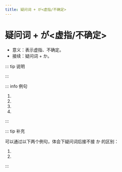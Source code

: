 ```yaml
---
title: 疑问词 + が<虚指/不确定>
---
```


# 疑问词 + が<虚指/不确定>

- 意义：表示虚指、不确定。
- 接续：疑问词 + か。

::: tip 说明

<grammer-content sentence="如果是**是非疑问句(也就是一般疑问句)**，可以使用 **はい / いいえ** 来回答；接在 **か** 后面的助词如果是 **が / を** ，一般会将 **が / を** 省略。" inline />

:::

::: info 例句

1. <grammer-content sentence="A: スピーチコンテストのあとは**どこか**に[行/い]きましたか。" trans='演讲比赛之后，有没有去什么地方？' />
   <grammer-content sentence="B: いいえ、[私/わたし]はどこにもいきませんでした。" trans='不，我哪里也没去。' />
1. <grammer-content sentence="A: [日曜日/にちようび]は**どこか**に[行/い]きますか。" trans='周日有没有什么地方要去？' />
   <grammer-content sentence="B: はい、[友達/ともだち]のうちに[行/い]きます。" trans='有，我要去朋友家。' />
1. <grammer-content sentence="A: **[何/なに]か**<del>（を）</del>[飲/の]みますか。" trans='喝点儿啥？' />
   <grammer-content sentence="B: いいえ、けっこうです。" trans='不，不用了。' />
1. <grammer-content sentence="[部屋/へや]に**[誰/だれ]か**<del>（が）</del>います。" trans='房里有人。' />

:::

::: tip 补充

可以通过以下两个例句，体会下疑问词后接不接 か 的区别：

<div class='bunpu-block'>

  1. <grammer-content sentence="A: [日曜日/にちようび]は**どこ**に[行/い]きましたか。" trans='周日你去哪儿了？（确定你去了，但不知道你去了哪里）' />
     <grammer-content sentence="B: [公園/こうえん]に[行/い]きました。" trans='我去了公园。' />
  1. <grammer-content sentence="A: [日曜日/にちようび]は**どこか**に[行/い]きましたか。" trans='周日你去啥地方了么？（不确定你有没有去，也不知道去了哪）' />
     <grammer-content sentence="B: はい、[公園/こうえん]に[行/い]きました。 你有去哪里吗？" trans='我去了公园。' />

</div>

:::
